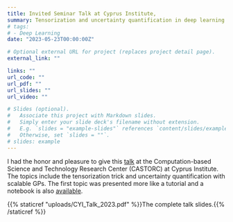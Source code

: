 ```yaml
---
title: Invited Seminar Talk at Cyprus Institute, 
summary: Tensorization and uncertainty quantification in deep learning. 
# tags:
# - Deep Learning
date: "2023-05-23T00:00:00Z"

# Optional external URL for project (replaces project detail page).
external_link: ""

links: ""
url_code: ""
url_pdf: ""
url_slides: ""
url_video: ""

# Slides (optional).
#   Associate this project with Markdown slides.
#   Simply enter your slide deck's filename without extension.
#   E.g. `slides = "example-slides"` references `content/slides/example-slides.md`.
#   Otherwise, set `slides = ""`.
# slides: example
---
```


I had the honor and pleasure to give this [talk](https://www.cyi.ac.cy/index.php/component/k2/seminar-tensorization-and-uncertainty-quantification-in-deep-learning) at the Computation-based Science and Technology Research Center (CASTORC) at Cyprus Institute. The topics include the tensorization trick and uncertainty quantification with scalable GPs. The first topic was presented more like a tutorial and a notebook is also [available](https://yinchong-yang.de/post/tensorization/). 

{{% staticref "uploads/CYI_Talk_2023.pdf" %}}The complete talk slides.{{% /staticref %}}